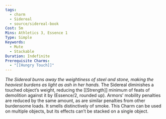 ```yaml
---
tags:
  - charm
  - Sidereal
  - source/sidereal-book
Cost: 5m
Mins: Athletics 3, Essence 1
Type: Simple
Keywords:
  - Mute
  - Stackable
Duration: Indefinite
Prerequisite Charms:
  - "[[Hungry Touch]]"
---
```

*The Sidereal burns away the weightiness of steel and stone, making the heaviest burdens as light as ash in her hands.*
The Sidereal diminishes a touched object’s weight, reducing the [[Strength]] minimum of feats of demolition against it by (Essence/2, rounded up). Armors’ mobility penalties are reduced by the same amount, as are similar penalties from other burdensome loads. It smells distinctively of smoke. This Charm can be used on multiple objects, but its effects can’t be stacked on a single object.